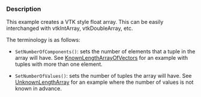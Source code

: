 ### Description
This example creates a VTK style float array. This can be easily
interchanged with vtkIntArray, vtkDoubleArray, etc.

The terminology is as follows:

* `SetNumberOfComponents()`: sets the number of elements that a tuple in the array will have. See [KnownLengthArrayOfVectors](KnownLengthArrayOfVectors) for an example with tuples with more than one element.

* `SetNumberOfValues()`: sets the number of tuples the array will have. See [UnknownLengthArray](UnknownLengthArray) for an example where the number of values is not known in advance.
